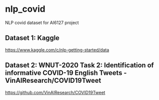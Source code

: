 # nlp_covid
NLP covid dataset for AI6127 project

## Dataset 1: Kaggle
https://www.kaggle.com/c/nlp-getting-started/data

## Dataset 2: WNUT-2020 Task 2: Identification of informative COVID-19 English Tweets - VinAIResearch/COVID19Tweet
https://github.com/VinAIResearch/COVID19Tweet
